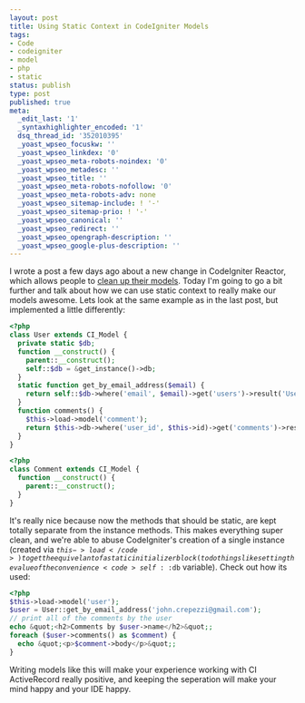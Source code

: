 ```yaml
---
layout: post
title: Using Static Context in CodeIgniter Models
tags:
- Code
- codeigniter
- model
- php
- static
status: publish
type: post
published: true
meta:
  _edit_last: '1'
  _syntaxhighlighter_encoded: '1'
  dsq_thread_id: '352010395'
  _yoast_wpseo_focuskw: ''
  _yoast_wpseo_linkdex: '0'
  _yoast_wpseo_meta-robots-noindex: '0'
  _yoast_wpseo_metadesc: ''
  _yoast_wpseo_title: ''
  _yoast_wpseo_meta-robots-nofollow: '0'
  _yoast_wpseo_meta-robots-adv: none
  _yoast_wpseo_sitemap-include: ! '-'
  _yoast_wpseo_sitemap-prio: ! '-'
  _yoast_wpseo_canonical: ''
  _yoast_wpseo_redirect: ''
  _yoast_wpseo_opengraph-description: ''
  _yoast_wpseo_google-plus-description: ''
---
```

I wrote a post a few days ago about a new change in CodeIgniter Reactor, which allows people to <a href="http://seejohncode.com/2011/02/12/codeigniter-model-instances">clean up their models</a>. Today I'm going to go a bit further and talk about how we can use static context to really make our models awesome. Lets look at the same example as in the last post, but implemented a little differently:

``` php
<?php
class User extends CI_Model {
  private static $db;
  function __construct() {
    parent::__construct();
    self::$db = &get_instance()->db;
  }
  static function get_by_email_address($email) {
    return self::$db->where('email', $email)->get('users')->result('User');
  }
  function comments() {
    $this->load->model('comment');
    return $this->db->where('user_id', $this->id)->get('comments')->result('Comment');
  }
}
```

``` php
<?php
class Comment extends CI_Model {
  function __construct() {
    parent::__construct();
  }
}
```

It's really nice because now the methods that should be static, are kept totally separate from the instance methods. This makes everything super clean, and we're able to abuse CodeIgniter's creation of a single instance (created via <code>$this->load</code>) to get the equivelant of a static initializer block (to do things like setting the value of the convenience <code>self::$db</code> variable). Check out how its used:

``` php
<?php
$this->load->model('user');
$user = User::get_by_email_address('john.crepezzi@gmail.com');
// print all of the comments by the user
echo &quot;<h2>Comments by $user->name</h2>&quot;;
foreach ($user->comments() as $comment) {
  echo &quot;<p>$comment->body</p>&quot;;
}
```

Writing models like this will make your experience working with CI ActiveRecord really positive, and keeping the seperation will make your mind happy and your IDE happy.
